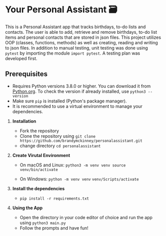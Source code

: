 # Your Personal Assistant 🗃️

This is a Personal Assistant app that tracks birthdays, to-do lists and contacts. The user is able to add, retrieve and remove birthdays, to-do list items and personal contacts that are stored in json files. This project utilizes OOP (classes, functions, methods) as well as creating, reading and writing to json files. In addition to manual testing, unit testing was done using  ```pytest``` by importing the module ```import pytest```. A testing plan was developed first.

## Prerequisites

- Requires Python versions 3.8.0 or higher. You can download it from [Python.org](https://www.python.org/downloads/). To check the version
     if already installed, use ```python3 --version```
- Make sure ```pip``` is installed (Python's package manager).
- It is recommended to use a virtual environment to manage your dependencies.

1. **Installation**
   - Fork the repository
   - Clone the repository using `git clone https://github.com/brandymckinney/personalassistant.git`
   - change directory `cd personalassistant`

2. **Create Virutal Environment**
   - On macOS and Linux:
    ```python3 -m venv venv source```
    ```venv/bin/activate```

   - On Windows:
     ```python -m venv venv```
     ```venv/Scripts/activate```

3. **Install the dependencies**
   - `pip install -r requirements.txt`

4. **Using the App**
   - Open the directory in your code editor of choice and run the app using  ```python3 main.py```
   - Follow the prompts and have fun!
